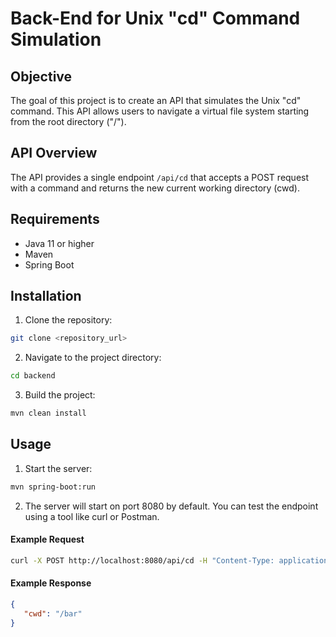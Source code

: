 # Back-End for Unix "cd" Command Simulation

## Objective
The goal of this project is to create an API that simulates the Unix "cd" command. This API allows users to navigate a virtual file system starting from the root directory ("/").

## API Overview
The API provides a single endpoint `/api/cd` that accepts a POST request with a command and returns the new current working directory (cwd).

## Requirements
- Java 11 or higher
- Maven
- Spring Boot

## Installation
1. Clone the repository:
```bash
git clone <repository_url>
```
2. Navigate to the project directory:
```bash
cd backend
```
3.	Build the project:
```bash
mvn clean install
```
## Usage
1. Start the server:
```bash
mvn spring-boot:run
```
2.	The server will start on port 8080 by default. You can test the endpoint using a tool like curl or Postman.
#### Example Request
```bash
curl -X POST http://localhost:8080/api/cd -H "Content-Type: application/json" -d '{"command": "cd /bar"}'
```
#### Example Response
```json
{
   "cwd": "/bar"
}   
```

